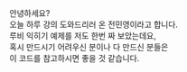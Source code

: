 안녕하세요?<br />
오늘 하루 강의 도와드리러 온 전민영이라고 합니다.<br />
루비 익히기 예제를 저도 한번 짜 보았는데요,<br />
혹시 만드시기 어려우신 분이나 다 만드신 분들은<br />
이 코드를 참고하시면 좋을 것 같습니다.<br />